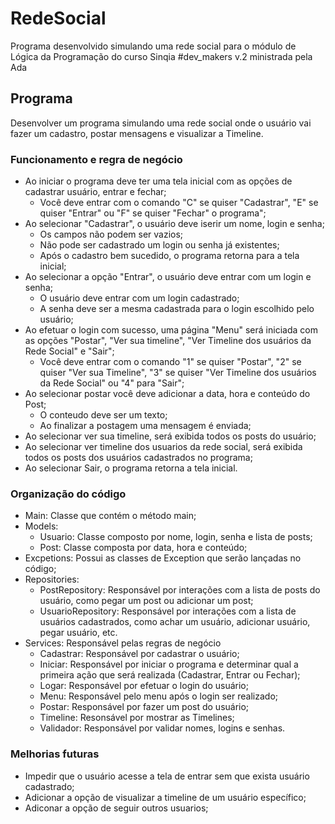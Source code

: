 # RedeSocial

Programa desenvolvido simulando uma rede social para o módulo de Lógica da Programação do curso Sinqia #dev_makers v.2 ministrada pela Ada


## Programa

Desenvolver um programa simulando uma rede social onde o usuário vai fazer um cadastro, postar mensagens e visualizar a Timeline.

### Funcionamento e regra de negócio

- Ao iniciar o programa deve ter uma tela inicial com as opções de cadastrar usuário, entrar e fechar;
  - Você deve entrar com o comando "C" se quiser "Cadastrar", "E" se quiser "Entrar" ou "F" se quiser "Fechar" o programa";
- Ao selecionar "Cadastrar", o usuário deve iserir um nome, login e senha;
  - Os campos não podem ser vazios;
  - Não pode ser cadastrado um login ou senha já existentes;
  - Após o cadastro bem sucedido, o programa retorna para a tela inicial;
- Ao selecionar a opção "Entrar", o usuário deve entrar com um login e senha;
  - O usuário deve entrar com um login cadastrado;
  - A senha deve ser a mesma cadastrada para o login escolhido pelo usuário;
- Ao efetuar o login com sucesso, uma página "Menu" será iniciada com as opções "Postar", "Ver sua timeline", "Ver Timeline dos usuários da Rede Social" e "Sair";
  - Você deve entrar com o comando "1" se quiser "Postar", "2" se quiser "Ver sua Timeline", "3" se quiser "Ver Timeline dos usuários da Rede Social" ou "4" para "Sair";
- Ao selecionar postar você deve adicionar a data, hora e conteúdo do Post;
  - O conteudo deve ser um texto;
  - Ao finalizar a postagem uma mensagem é enviada;
- Ao selecionar ver sua timeline, será exibida todos os posts do usuário;
- Ao selecionar ver timeline dos usuarios da rede social, será exibida todos os posts dos usuários cadastrados no programa;
- Ao selecionar Sair, o programa retorna a tela inicial.


### Organização do código

- Main: Classe que contém o método main;
- Models:
  - Usuario: Classe composto por nome, login, senha e lista de posts;
  - Post: Classe composta por data, hora e conteúdo;
- Excpetions: Possui as classes de Exception que serão lançadas no código;
- Repositories:
  - PostRepository: Responsável por interações com a lista de posts do usuário, como pegar um post ou adicionar um post;
  - UsuarioRepository: Responsável por interações com a lista de usuários cadastrados, como achar um usuário, adicionar usuário, pegar usuário, etc.
- Services: Responsável pelas regras de negócio
  - Cadastrar: Responsável por cadastrar o usuário;
  - Iniciar: Responsável por iniciar o programa e determinar qual a primeira ação que será realizada (Cadastrar, Entrar ou Fechar);
  - Logar: Responsável por efetuar o login do usuário;
  - Menu: Responsável pelo menu após o login ser realizado;
  - Postar: Responsável por fazer um post do usuário;
  - Timeline: Resonsável por mostrar as Timelines;
  - Validador: Responsável por validar nomes, logins e senhas.

### Melhorias futuras

- Impedir que o usuário acesse a tela de entrar sem que exista usuário cadastrado;
- Adicionar a opção de visualizar a timeline de um usuário específico;
- Adiconar a opção de seguir outros usuarios;

